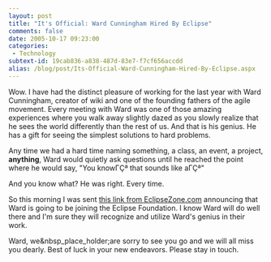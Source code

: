 ```yaml
---
layout: post
title: "It's Official: Ward Cunningham Hired By Eclipse"
comments: false
date: 2005-10-17 09:23:00
categories:
 - Technology
subtext-id: 19cab836-a838-487d-83e7-f7cf656accdd
alias: /blog/post/Its-Official-Ward-Cunningham-Hired-By-Eclipse.aspx
---
```



Wow. I have had the distinct pleasure of working for the last year with Ward Cunningham, creator of wiki and one of the founding fathers of the agile movement. Every meeting with Ward was one of those amazing experiences where you walk away slightly dazed as you slowly realize that he sees the world differently than the rest of us. And that is his genius. He has a gift for seeing the simplest solutions to hard problems.

Any time we had a hard time naming something, a class, an event, a project, **anything**, Ward would quietly ask questions until he reached the point where he would say, "You knowΓÇª that sounds like aΓÇª"

And you know what? He was right. Every time.

So this morning I was sent [this link from EclipseZone.com](http://www.eclipsezone.com/eclipse/forums/t52526.html) announcing that Ward is going to be joining the Eclipse Foundation. I know Ward will do well there and I'm sure they will recognize and utilize Ward's genius in their work.

Ward, we&nbsp_place_holder;are sorry to see you go and we will all miss you dearly. Best of luck in your new endeavors. Please stay in touch.
